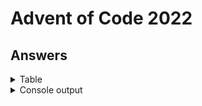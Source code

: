 # Advent of Code 2022


## Answers

<details>
<summary>Table</summary>
    <table>
        <tr>
            <th></th>
            <th>Part 1</th>
            <th>Part 2</th>
        </tr>
        <tr>
            <td><a href="src/main/java/com/lewisbirks/adventofcode/day/Day1.java">Day 1</a></td>
            <td>69501</td>
            <td>202346</td>
        </tr>
        <tr>
            <td><a href="src/main/java/com/lewisbirks/adventofcode/day/Day2.java">Day 2</a></td>
            <td>10994</td>
            <td>12526</td>
        </tr>
        <tr>
            <td><a href="src/main/java/com/lewisbirks/adventofcode/day/Day3.java">Day 3</a></td>
            <td>8202</td>
            <td>2864</td>
        </tr>
        <tr>
            <td><a href="src/main/java/com/lewisbirks/adventofcode/day/Day4.java">Day 4</a></td>
            <td>462</td>
            <td>835</td>
        </tr>
        <tr>
            <td><a href="src/main/java/com/lewisbirks/adventofcode/day/Day5.java">Day 5</a></td>
            <td>BWNCQRMDB</td>
            <td>NHWZCBNBF</td>
        </tr>
        <tr>
            <td><a href="src/main/java/com/lewisbirks/adventofcode/day/Day6.java">Day 6</a></td>
            <td>1647</td>
            <td>2447</td>
        </tr>
        <tr>
            <td><a href="src/main/java/com/lewisbirks/adventofcode/day/Day7.java">Day 7</a></td>
            <td>1513699</td>
            <td>7991939</td>
        </tr>
        <tr>
            <td><a href="src/main/java/com/lewisbirks/adventofcode/day/Day8.java">Day 8</a></td>
            <td>1812</td>
            <td>315495</td>
        </tr>
        <tr>
            <td><a href="src/main/java/com/lewisbirks/adventofcode/day/Day9.java">Day 9</a></td>
            <td>6023</td>
            <td>2533</td>
        </tr>
        <tr>
            <td><a href="src/main/java/com/lewisbirks/adventofcode/day/Day10.java">Day 10</a></td>
            <td>10760</td>
            <td>FPGPHFGH</td>
        </tr>
        <tr>
            <td><a href="src/main/java/com/lewisbirks/adventofcode/day/Day11.java">Day 11</a></td>
            <td>90882</td>
            <td>30893109657</td>
        </tr>
        <tr>
            <td><a href="src/main/java/com/lewisbirks/adventofcode/day/Day12.java">Day 12</a></td>
            <td>420</td>
            <td>414</td>
        </tr>
        <tr>
            <td><a href="src/main/java/com/lewisbirks/adventofcode/day/Day13.java">Day 13</a></td>
            <td>5659</td>
            <td>22110</td>
        </tr>
        <tr>
            <td><a href="src/main/java/com/lewisbirks/adventofcode/day/Day14.java">Day 14</a></td>
            <td>655</td>
            <td>26484</td>
        </tr>
    </table>
</details>
<details>
    <summary>Console output</summary>
    <pre>
==========================
Year 2022
==========================
Day 01: Calorie Counting
	Part 1: 69501 (2ms)
	Part 2: 202346 (1ms)
Day 02: Rock Paper Scissors
	Part 1: 10994 (1ms)
	Part 2: 12526 (0ms)
Day 03: Rucksack Reorganization
	Part 1: 8202 (3ms)
	Part 2: 2864 (1ms)
Day 04: Camp Cleanup
	Part 1: 462 (0ms)
	Part 2: 835 (0ms)
Day 05: Supply Stacks
	Part 1: BWNCQRMDB (2ms)
	Part 2: NHWZCBNBF (2ms)
Day 06: Tuning Trouble
	Part 1: 1647 (1ms)
	Part 2: 2447 (0ms)
Day 07: No Space Left On Device
	Part 1: 1513699 (2ms)
	Part 2: 7991939 (2ms)
Day 08: Treetop Tree House
	Part 1: 1812 (1ms)
	Part 2: 315495 (1ms)
Day 09: Rope Bridge
	Part 1: 6023 (17ms)
	Part 2: 2533 (5ms)
Day 10: Cathode-Ray Tube
	Part 1: 10760 (0ms)
	Part 2: 
####.###...##..###..#..#.####..##..#..#.
#....#..#.#..#.#..#.#..#.#....#..#.#..#.
###..#..#.#....#..#.####.###..#....####.
#....###..#.##.###..#..#.#....#.##.#..#.
#....#....#..#.#....#..#.#....#..#.#..#.
#....#.....###.#....#..#.#.....###.#..#.
 (0ms)
Day 11: Monkey in the Middle
	Part 1: 90882 (1ms)
	Part 2: 30893109657 (41ms)
Day 12: Hill Climbing Algorithm
	Part 1: 420 (9ms)
	Part 2: 414 (4ms)
Day 13: Distress Signal
	Part 1: 5659 (0ms)
	Part 2: 22110 (3ms)
Day 14: Regolith Reservoir
	Part 1: 655 (7ms)
	Part 2: 26484 (160ms)
==========================
</pre>
</details>

